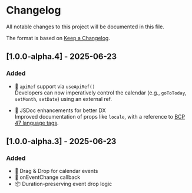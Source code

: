 # Changelog

All notable changes to this project will be documented in this file.

The format is based on [Keep a Changelog](https://keepachangelog.com/en/1.0.0/).

## [1.0.0-alpha.4] - 2025-06-23

### Added

- 📡 `apiRef` support via `useApiRef()`  
  Developers can now imperatively control the calendar (e.g., `goToToday`, `setMonth`, `setDate`) using an external ref.

- 📖 JSDoc enhancements for better DX  
  Improved documentation of props like `locale`, with a reference to [BCP 47 language tags](https://developer.mozilla.org/en-US/docs/Web/JavaScript/Reference/Global_Objects/Intl#locales_argument).

## [1.0.0-alpha.3] - 2025-06-23

### Added

- 🎯 Drag & Drop for calendar events
- 🧩 onEventChange callback
- 📦 Duration-preserving event drop logic
